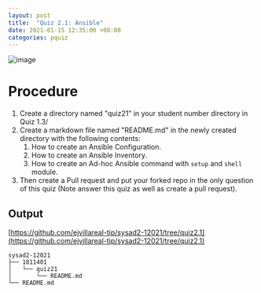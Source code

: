 ```yaml
---
layout: post
title:  "Quiz 2.1: Ansible"
date: 2021-01-15 12:35:00 +08:00
categories: pquiz
---
```

![image](https://user-images.githubusercontent.com/75426228/104797233-7c5de900-57f7-11eb-9c76-bb9a79080299.png)
# Procedure
1. Create a directory named "quiz21" in your student number directory in Quiz 1.3/
2. Create a markdown file named "README.md" in the newly created directory with the following contents:
    1. How to create an Ansible Configuration.
    2. How to create an Ansible Inventory.
    3. How to create an Ad-hoc Ansible command with ```setup``` and ```shell``` module.
4. Then create a Pull request and put your forked repo in the only question of this quiz (Note answer this quiz as well as create a pull request).

## Output
[https://github.com/ejvillareal-tip/sysad2-12021/tree/quiz2.1](https://github.com/ejvillareal-tip/sysad2-12021/tree/quiz2.1)
```
sysad2-12021
├── 1811401
│   └── quiz21
│       └── README.md
└── README.md
```
